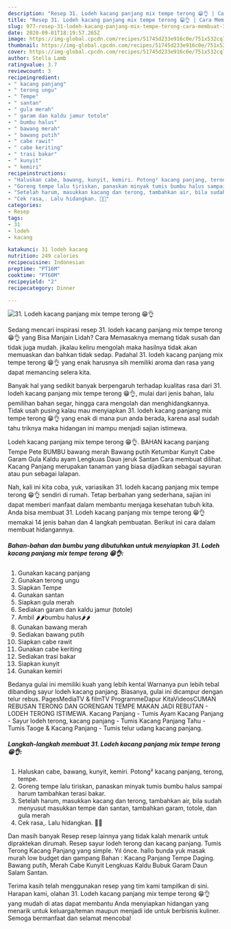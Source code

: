 ```yaml
---
description: "Resep 31. Lodeh kacang panjang mix tempe terong 😁👌 | Cara Membuat 31. Lodeh kacang panjang mix tempe terong 😁👌 Yang Bikin Ngiler"
title: "Resep 31. Lodeh kacang panjang mix tempe terong 😁👌 | Cara Membuat 31. Lodeh kacang panjang mix tempe terong 😁👌 Yang Bikin Ngiler"
slug: 977-resep-31-lodeh-kacang-panjang-mix-tempe-terong-cara-membuat-31-lodeh-kacang-panjang-mix-tempe-terong-yang-bikin-ngiler
date: 2020-09-01T18:19:57.265Z
image: https://img-global.cpcdn.com/recipes/51745d233e916c0e/751x532cq70/31-lodeh-kacang-panjang-mix-tempe-terong-😁👌-foto-resep-utama.jpg
thumbnail: https://img-global.cpcdn.com/recipes/51745d233e916c0e/751x532cq70/31-lodeh-kacang-panjang-mix-tempe-terong-😁👌-foto-resep-utama.jpg
cover: https://img-global.cpcdn.com/recipes/51745d233e916c0e/751x532cq70/31-lodeh-kacang-panjang-mix-tempe-terong-😁👌-foto-resep-utama.jpg
author: Stella Lamb
ratingvalue: 3.7
reviewcount: 3
recipeingredient:
- " kacang panjang"
- " terong ungu"
- " Tempe"
- " santan"
- " gula merah"
- " garam dan kaldu jamur totole"
- " bumbu halus"
- " bawang merah"
- " bawang putih"
- " cabe rawit"
- " cabe keriting"
- " trasi bakar"
- " kunyit"
- " kemiri"
recipeinstructions:
- "Haluskan cabe, bawang, kunyit, kemiri. Potong² kacang panjang, terong, tempe."
- "Goreng tempe lalu tiriskan, panaskan minyak tumis bumbu halus sampai harum tambahkan terasi bakar."
- "Setelah harum, masukkan kacang dan terong, tambahkan air, bila sudah menyusut masukkan tempe dan santan, tambahkan garam, totole, dan gula merah"
- "Cek rasa,. Lalu hidangkan. 🤗😙"
categories:
- Resep
tags:
- 31
- lodeh
- kacang

katakunci: 31 lodeh kacang 
nutrition: 249 calories
recipecuisine: Indonesian
preptime: "PT16M"
cooktime: "PT60M"
recipeyield: "2"
recipecategory: Dinner

---
```



![31. Lodeh kacang panjang mix tempe terong 😁👌](https://img-global.cpcdn.com/recipes/51745d233e916c0e/751x532cq70/31-lodeh-kacang-panjang-mix-tempe-terong-😁👌-foto-resep-utama.jpg)

Sedang mencari inspirasi resep 31. lodeh kacang panjang mix tempe terong 😁👌 yang Bisa Manjain Lidah? Cara Memasaknya memang tidak susah dan tidak juga mudah. jikalau keliru mengolah maka hasilnya tidak akan memuaskan dan bahkan tidak sedap. Padahal 31. lodeh kacang panjang mix tempe terong 😁👌 yang enak harusnya sih memiliki aroma dan rasa yang dapat memancing selera kita.

Banyak hal yang sedikit banyak berpengaruh terhadap kualitas rasa dari 31. lodeh kacang panjang mix tempe terong 😁👌, mulai dari jenis bahan, lalu pemilihan bahan segar, hingga cara mengolah dan menghidangkannya. Tidak usah pusing kalau mau menyiapkan 31. lodeh kacang panjang mix tempe terong 😁👌 yang enak di mana pun anda berada, karena asal sudah tahu triknya maka hidangan ini mampu menjadi sajian istimewa.

Lodeh kacang panjang mix tempe terong 😁👌. BAHAN kacang panjang Tempe Pete BUMBU bawang merah Bawang putih Ketumbar Kunyit Cabe Garam Gula Kaldu ayam Lengkuas Daun jeruk Santan Cara membuat dilihat. Kacang Panjang merupakan tanaman yang biasa dijadikan sebagai sayuran atau pun sebagai lalapan.


Nah, kali ini kita coba, yuk, variasikan 31. lodeh kacang panjang mix tempe terong 😁👌 sendiri di rumah. Tetap berbahan yang sederhana, sajian ini dapat memberi manfaat dalam membantu menjaga kesehatan tubuh kita. Anda bisa membuat 31. Lodeh kacang panjang mix tempe terong 😁👌 memakai 14 jenis bahan dan 4 langkah pembuatan. Berikut ini cara dalam membuat hidangannya.

<!--inarticleads1-->

##### Bahan-bahan dan bumbu yang dibutuhkan untuk menyiapkan 31. Lodeh kacang panjang mix tempe terong 😁👌:

1. Gunakan  kacang panjang
1. Gunakan  terong ungu
1. Siapkan  Tempe
1. Gunakan  santan
1. Siapkan  gula merah
1. Sediakan  garam dan kaldu jamur (totole)
1. Ambil  🌶️🌶️bumbu halus🌶️🌶️
1. Gunakan  bawang merah
1. Sediakan  bawang putih
1. Siapkan  cabe rawit
1. Gunakan  cabe keriting
1. Sediakan  trasi bakar
1. Siapkan  kunyit
1. Gunakan  kemiri


Bedanya gulai ini memiliki kuah yang lebih kental Warnanya pun lebih tebal dibanding sayur lodeh kacang panjang. Biasanya, gulai ini dicampur dengan telur rebus. PagesMediaTV &amp; filmTV ProgrammeDapur KitaVideosCUMAN REBUSAN TERONG DAN GORENGAN TEMPE MAKAN JADI REBUTAN - LODEH TERONG ISTIMEWA. Kacang Panjang - Tumis Ayam Kacang Panjang - Sayur lodeh terong, kacang panjang - Tumis Kacang Panjang Tahu - Tumis Taoge &amp; Kacang Panjang - Tumis telur udang kacang panjang. 

<!--inarticleads2-->

##### Langkah-langkah membuat 31. Lodeh kacang panjang mix tempe terong 😁👌:

1. Haluskan cabe, bawang, kunyit, kemiri. Potong² kacang panjang, terong, tempe.
1. Goreng tempe lalu tiriskan, panaskan minyak tumis bumbu halus sampai harum tambahkan terasi bakar.
1. Setelah harum, masukkan kacang dan terong, tambahkan air, bila sudah menyusut masukkan tempe dan santan, tambahkan garam, totole, dan gula merah
1. Cek rasa,. Lalu hidangkan. 🤗😙


Dan masih banyak Resep resep lainnya yang tidak kalah menarik untuk dipraktekan dirumah. Resep sayur lodeh terong dan kacang panjang. Tumis Terong Kacang Panjang yang simple. Yıl önce. hallo bunda yuk masak murah low budget dan gampang Bahan : Kacang Panjang Tempe Daging. Bawang putih, Merah Cabe Kunyit Lengkuas Kaldu Bubuk Garam Daun Salam Santan. 

Terima kasih telah menggunakan resep yang tim kami tampilkan di sini. Harapan kami, olahan 31. Lodeh kacang panjang mix tempe terong 😁👌 yang mudah di atas dapat membantu Anda menyiapkan hidangan yang menarik untuk keluarga/teman maupun menjadi ide untuk berbisnis kuliner. Semoga bermanfaat dan selamat mencoba!
